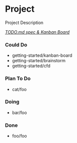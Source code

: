 # Project

Project Description

<em>[TODO.md spec & Kanban Board](https://bit.ly/3fCwKfM)</em>

### Could Do

- getting-started/kanban-board  
- getting-started/brainstorm  
- getting-started/cfd  

### Plan To Do

- cat/foo  

### Doing

- bar/foo  

### Done

- foo/foo  


